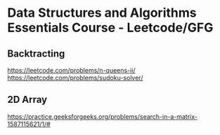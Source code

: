 # Data Structures and Algorithms Essentials Course - Leetcode/GFG

## Backtracting
https://leetcode.com/problems/n-queens-ii/        
https://leetcode.com/problems/sudoku-solver/

## 2D Array
https://practice.geeksforgeeks.org/problems/search-in-a-matrix-1587115621/1/#
